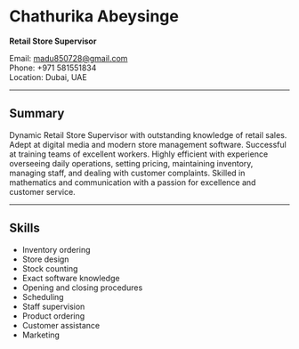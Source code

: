 # Chathurika Abeysinge
**Retail Store Supervisor**  

Email: [madu850728@gmail.com](mailto:madu850728@gmail.com)  
Phone: +971 581551834  
Location: Dubai, UAE  

---

## Summary
Dynamic Retail Store Supervisor with outstanding knowledge of retail sales. Adept at digital media and modern store management software. Successful at training teams of excellent workers. Highly efficient with experience overseeing daily operations, setting pricing, maintaining inventory, managing staff, and dealing with customer complaints. Skilled in mathematics and communication with a passion for excellence and customer service.

---

## Skills
- Inventory ordering  
- Store design  
- Stock counting  
- Exact software knowledge  
- Opening and closing procedures  
- Scheduling  
- Staff supervision  
- Product ordering  
- Customer assistance  
- Marketing  
